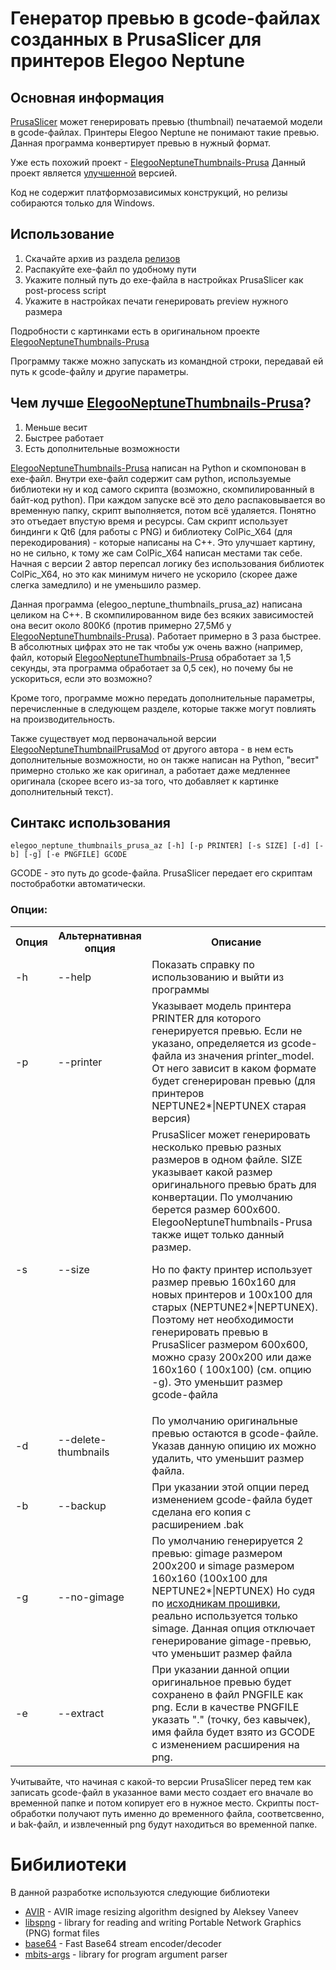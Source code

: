 # Генератор превью в gcode-файлах созданных в PrusaSlicer для принтеров Elegoo Neptune

## Основная информация

[PrusaSlicer](https://www.prusa3d.com/page/prusaslicer_424/) может генерировать превью (thumbnail) печатаемой модели в gcode-файлах.
Принтеры Elegoo Neptune не понимают такие превью. Данная программа конвертирует превью в нужный формат.

Уже есть похожий проект - [ElegooNeptuneThumbnails-Prusa](https://github.com/Molodos/ElegooNeptuneThumbnails-Prusa)
Данный проект является [улучшенной](##better) версией.  

Код не содержит платформозависимых конструкций, но релизы собираются только для Windows.

## Использование

1. Скачайте архив из раздела [релизов](https://github.com/alezhu/colpic/releases)
2. Распакуйте exe-файл по удобному пути
3. Укажите полный путь до exe-файла в настройках PrusaSlicer как post-process script
4. Укажите в настройках печати генерировать preview нужного размера

Подробности с картинками есть в оригинальном проекте [ElegooNeptuneThumbnails-Prusa](https://github.com/Molodos/ElegooNeptuneThumbnails-Prusa)

Программу также можно запускать из командной строки, передавай ей путь к gcode-файлу и другие параметры.

## <a name="better"></a>Чем лучше [ElegooNeptuneThumbnails-Prusa](https://github.com/Molodos/ElegooNeptuneThumbnails-Prusa)?

1. Меньше весит
2. Быстрее работает
3. Есть дополнительные возможности

[ElegooNeptuneThumbnails-Prusa](https://github.com/Molodos/ElegooNeptuneThumbnails-Prusa) написан на Python и скомпонован в exe-файл.
Внутри exe-файл содержит сам python, используемые библиотеки ну и код самого скрипта (возможно, скомпилированный в байт-код python). При каждом запуске всё это дело распаковывается во временную папку, скрипт выполняется, потом всё удаляется. Понятно это отъедает впустую время и ресурсы.
Сам скрипт использует биндинги к Qt6 (для работы с PNG) и библиотеку ColPic_X64 (для перекодирования) - которые написаны на C++. Это улучшает картину, но не сильно, к тому же сам ColPic_X64 написан местами так себе. Начная с версии 2 автор перепсал логику без использования библиотек ColPic_X64, но это как минимум ничего не ускорило (скорее даже слегка замедлило) и не уменьшило размер. 

Данная программа (elegoo_neptune_thumbnails_prusa_az) написана целиком на С++.
В скомпилированном виде без всяких зависимостей она весит около 800Кб (против примерно 27,5Мб у [ElegooNeptuneThumbnails-Prusa](https://github.com/Molodos/ElegooNeptuneThumbnails-Prusa)).
Работает примерно в 3 раза быстрее. В абсолютных цифрах это не так чтобы уж очень важно (например, файл, который [ElegooNeptuneThumbnails-Prusa](https://github.com/Molodos/ElegooNeptuneThumbnails-Prusa) обработает за 1,5 секунды, эта программа обработает за 0,5 сек), но почему бы не ускориться, если это возможно?

Кроме того, программе можно передать дополнительные параметры, перечисленные в следующем разделе, которые также могут повлиять на производительность.

Также существует мод первоначальной версии [ElegooNeptuneThumbnailPrusaMod](https://github.com/fifonik/ElegooNeptuneThumbnailPrusaMod) от другого автора - в нем есть дополнительные возможности, но он также написан на Python, "весит" примерно столько же как оригинал, а работает даже медленнее оригинала (скорее всего из-за того, что добавляет к картинке дополнительный текст).  

## Синтакс использования

`elegoo_neptune_thumbnails_prusa_az [-h] [-p PRINTER] [-s SIZE] [-d] [-b] [-g] [-e PNGFILE] GCODE`

GCODE - это путь до gcode-файла. PrusaSlicer передает его скриптам постобработки автоматически.

### Опции:

<table>
    <tr>
        <th>Опция</th>
        <th>Альтернативная опция</th>
        <th>Описание</th>
    </tr>
    <tr>
        <td>-h</td>
        <td>--help</td>
        <td>Показать справку по использованию и выйти из программы</td>
    </tr>
    <tr>
        <td>-p</td>
        <td>--printer</td>
        <td>
            Указывает модель принтера PRINTER для которого генерируется превью.
            Если не указано, определяется из gcode-файла из значения printer_model.
            От него зависит в каком формате будет сгенерирован превью (для принтеров NEPTUNE2*|NEPTUNEX старая версия)
        </td>
    </tr>
    <tr>
        <td>-s</td>
        <td>--size</td>
        <td>
            PrusaSlicer может генерировать несколько превью разных размеров в одном файле. SIZE указывает какой размер оригинального превью брать для конвертации.
            По умолчанию берется размер 600x600. ElegooNeptuneThumbnails-Prusa также ищет только данный размер.

Но по факту принтер использует размер превью 160x160 для новых принтеров и 100x100 для старых (NEPTUNE2*|NEPTUNEX).
Поэтому нет необходимости генерировать превью в PrusaSlicer размером 600x600, можно сразу 200x200 или даже 160x160 (
100x100) (см. опцию -g). Это уменьшит размер gcode-файла

</td>
</tr>
<tr>
<td>-d</td>
<td>--delete-thumbnails </td>
<td>
По умолчанию оригинальные превью остаются в gcode-файле. Указав данную опицию их можно удалить, что уменьшит размер файла.  
</td>
</tr>
<tr>
<td>-b</td>
<td>--backup</td>
<td>
При указании этой опции перед изменением gcode-файла будет сделана его копия с расширением .bak  
</td>
</tr>
<tr>
<td>-g</td>
<td>--no-gimage</td>
<td>
По умолчанию генерируется 2 превью: gimage размером 200x200 и simage размером 160x160 (100x100 для NEPTUNE2*|NEPTUNEX) Но судя по <a href="https://github.com/NARUTOfzr/Elegoo-Neptune-marlin2.1.1/blob/main/Marlin/src/lcd/extui/dgus/elegoo/DGUSDisplayDef.cpp">исходникам прошивки</a>, реально используется только simage. Данная опция отключает генерирование gimage-превью, что уменьшит размер файла   
</td>
</tr>
<tr>
<td>-e</td>
<td>--extract</td>
<td>
При указании данной опции оригинальное превью будет сохранено в файл PNGFILE как png. Если в качестве PNGFILE указать "." (точку, без кавычек), имя файла будет взято из GCODE с изменением расширения на png.

</td>
</tr>
</table>

Учитывайте, что начиная с какой-то версии PrusaSlicer перед тем как записать gcode-файл в указанное вами место создает его вначале во временной папке и потом копирует его в нужное место. Скрипты пост-обработки получают путь именно до временного файла, соответсвенно, и bak-файл, и извлеченный png будут находиться во временной папке.

# Бибилиотеки
В данной разработке используются следующие библиотеки

- [AVIR](https://github.com/avaneev/avir) - AVIR image resizing algorithm designed by Aleksey Vaneev
- [libspng](https://github.com/randy408/libspng/) - library for reading and writing Portable Network Graphics (PNG) format files
- [base64](https://github.com/aklomp/base64) - Fast Base64 stream encoder/decoder
- [mbits-args](https://github.com/mbits-libs/args) - library for program argument parser



